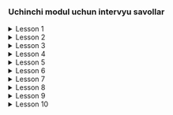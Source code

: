 ### **Uchinchi modul uchun intervyu savollar**

<details>
  <summary>Lesson 1</summary>
  <ul>
     <details>
        <summary>Exceptions</summary>
         <ul>
           <li>Exception nima?</li>
           <li>Nima sababdan Exceptionlar yuzaga keladi?</li>
           <li>Nima uchun Exceptionlar haqida qayg'urish kerak?</li>
         </ul>
     </details> 
   </ul>
    <ul>
     <details>
        <summary>Dealing with errors</summary>
         <ul>
           <li>Exceptionlarni superclassi qaysi?</li>
           <li>Errorlarni superclassi qaysi?</li>
           <li>Error nima va qachon yuzaga keladi?</li>
           <li>Error va Exception farqi nimada?</li>
           <li>Bizga alohida Exception class yaratish nimaga kerak?</li>
           <li>Errorni catch qilish mumkinmi?</li>
           <li>Exception propagation nima?</li>
         </ul>
     </details> 
   </ul>
    <ul>
     <details>
        <summary>Catching an Exceptions</summary>
         <ul>
           <li>Exceptionlarni qanday tutiladi?</li>
           <li>Exceptionni tutish nima uchun kerak?</li>
           <li>Java 7 versiyada try-catchga qanday yangilik kiritilgan?</li>
           <li>Bir nechta Exceptionlarni qanday tutiladi?</li>
           <li>Try-with Resource nima va uning foydali tomonlari?</li>
           <li>Try-with-recources  ishlashi uchun classlarimiz qaysi interfacedan voris olgan bo'lishi kerak?</li>
           <li>Exceptionlarni foydali tomonlari nimada?</li>
           <li>Exceptionlarni qanday turlari bor va ularning farqi nimada?</li>
         </ul>
     </details> 
   </ul>
    <ul>
     <details>
        <summary>Tips for using Exceptions</summary>
         <ul>
           <li>Exceptionlardan foydalanganimizda qanday maslahatlarga rioya qilishimiz yaxshi?</li>
         </ul>
     </details> 
   </ul>
</details>

<details>
  <summary>Lesson 2</summary>
  <ul>
    <details>
      <summary>Generics</summary>
      <ul>
        <li>Generic nima?</li>
        <li>Genericlarni foydali tomonlari nimada?</li>
        <li>Genericlarni qayerlarda e'lon qila olamiz?</li>
        <li>Genetic va Object o'rtasida qanday farq bor?</li>
      </ul>
    </details>
  </ul>
    <ul>
    <details>
      <summary>Bounds for Type Variable</summary>
      <ul>
        <li>Single Bounds nima?</li>
        <li>Bounds turlaridan nima uchun foydalanamiz?</li>
        <li>Qanday Bounds turlari bor?</li>
        <li>Multiple Bounds nima?</li>
      </ul>
    </details>
  </ul>
   <ul>
    <details>
      <summary>Generic code and Virtual Machine</summary>
      <ul>
        <li>Type Erasure nima?</li>
        <li>Type Erasurelar methodda ham sodir bo'ladimi?</li>
        <li>Raw type nima?</li>
        <li>Warnings nima?</li>
        <li>Raw typelardan foydalanishdan nima uchun qochish kerak?</li>
      </ul>
    </details>
  </ul> 
   <ul>
    <details>
      <summary>Restrictions and Limitations</summary>
      <ul>
        <li>Genericlarda qanday cheklovlar mavjud?</li>
      </ul>
    </details>
  </ul> 
   <ul>
    <details>
      <summary>Inheritance Rules for Generic Types</summary>
      <ul>
        <li>Genericlardan qanday qoida bor vorisliklar bilan ishlaganda?</li>
        <li>Genericlarda SuperClass type da elan qilingan arrayga sub class arrayini ozlashtira olamizmi?</li>
      </ul>
    </details>
  </ul> 
</details>

<details>
  <summary>Lesson 3</summary>
  <ul>
    <details>
      <summary>Dynamic Array</summary>
      <ul>
        <li>Dynamic Array bilan qanday muammo bor?</li>
        <li>Dynamic Array afzalliklari?</li>
      </ul>
    </details>
  </ul>
   <ul>
    <details>
      <summary>Collections Framework</summary>
      <ul>
        <li>Collections Framework nima?</li>
        <li>Collections Framework ning qanday qulaylik taraflari bor?</li>
        <li>Collections Framework ning superclassi qaysi?</li>
        <li>Collection ni qanday turlari bor?</li>
        <li>Map Collectionni ichiga kiradimi?</li>
        <li>Collectionda primitive typelar ishlata olamizmi?</li>
        <li>Collection nima uchun kerak?</li>
        <li>Collection Framework qaysi package da joylashgan?</li>
        <li>Collection Framework sort qilish uchun asosiy methodlarini ayting</li>
        <li>JVM Collection ichidagi obyektlarni xotirada qanday saqlaydi?</li>
      </ul>
    </details>
  </ul> 
    <ul>
    <details>
      <summary>List Interface</summary>
      <ul>
        <li>List interface nima?</li>
        <li>List interface asosiy xususiyatlari?</li>
        <li>List interface ni superclassi qaysi?</li>
        <li>List interface subclasslari qaysi?</li>
      </ul>
    </details>
  </ul>
    <ul>
    <details>
      <summary>ArrayList</summary>
      <ul>
        <li>ArrayList nima?</li>
        <li>ArrayList superclasslari qaysilar?</li>
        <li>ArrayList qaysi marker interfacelardan implement olgan?</li>
        <li>ArrayList ning asosiy xususiyatlarini ayting</li>
        <li>ArrayList dublikat elemetlar saqlaydimi?</li>
        <li>ArrayList ga null qo'sha olamizmi?</li>
        <li>ArrayList elementlarni qanday tartibda saqlaydi?</li>
        <li>ArrayList bilan Dynamic Array o'rtasidagi farq?</li>
        <li>ArrayList ni kamchiliklari?</li>
        <li>ArrayList ning loadFactorysi necha foiz?</li>
        <li>ArrayList ni necta constructori bor va ularning bir biridan farqi?</li>
        <li>ArrayList ga element qo'shishning necha xil usuli bor?</li>
        <li>ArrayList dan elementlarni olishning necha xil usuli bor?</li>
      </ul>
    </details>
  </ul>
</details>

<details>
  <summary>Lesson 4</summary>
  <ul>
    <details>
      <summary>A</summary>
      <ul>
        <li></li>
      </ul>
    </details>
  </ul>
   <ul>
    <details>
      <summary>B</summary>
      <ul>
        <li></li>
      </ul>
    </details>
  </ul> 
</details>

<details>
  <summary>Lesson 5</summary>
  <ul>
    <details>
      <summary>A</summary>
      <ul>
        <li></li>
      </ul>
    </details>
  </ul>
   <ul>
    <details>
      <summary>B</summary>
      <ul>
        <li></li>
      </ul>
    </details>
  </ul> 
</details>

<details>
  <summary>Lesson 6</summary>
  <ul>
    <details>
      <summary>A</summary>
      <ul>
        <li></li>
      </ul>
    </details>
  </ul>
   <ul>
    <details>
      <summary>B</summary>
      <ul>
        <li></li>
      </ul>
    </details>
  </ul> 
</details>

<details>
  <summary>Lesson 7</summary>
  <ul>
    <details>
      <summary>A</summary>
      <ul>
        <li></li>
      </ul>
    </details>
  </ul>
   <ul>
    <details>
      <summary>B</summary>
      <ul>
        <li></li>
      </ul>
    </details>
  </ul> 
</details>

<details>
  <summary>Lesson 8</summary>
  <ul>
    <details>
      <summary>A</summary>
      <ul>
        <li></li>
      </ul>
    </details>
  </ul>
   <ul>
    <details>
      <summary>B</summary>
      <ul>
        <li></li>
      </ul>
    </details>
  </ul> 
</details>

<details>
  <summary>Lesson 9</summary>
  <ul>
    <details>
      <summary>A</summary>
      <ul>
        <li></li>
      </ul>
    </details>
  </ul>
   <ul>
    <details>
      <summary>B</summary>
      <ul>
        <li></li>
      </ul>
    </details>
  </ul> 
</details>

<details>
  <summary>Lesson 10</summary>
  <ul>
    <details>
      <summary>A</summary>
      <ul>
        <li></li>
      </ul>
    </details>
  </ul>
   <ul>
    <details>
      <summary>B</summary>
      <ul>
        <li></li>
      </ul>
    </details>
  </ul> 
</details>

